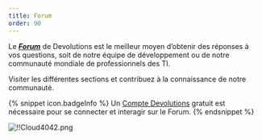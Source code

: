 ```yaml
---
title: Forum
order: 90  
---
```

Le [***Forum***](https://forum.devolutions.net/) de Devolutions est le meilleur moyen d’obtenir des réponses à vos questions, soit de notre équipe de développement ou de notre communauté mondiale de professionnels des TI. 

Visiter les différentes sections et contribuez à la connaissance de notre communauté. 

{% snippet icon.badgeInfo %} 
Un [Compte Devolutions](/fr/cloud/devolutions-account/) gratuit est nécessaire pour se connecter et interagir sur le Forum. 
{% endsnippet %}
 
![!!Cloud4042.png](/img/fr/cloud/Cloud4042.png) 